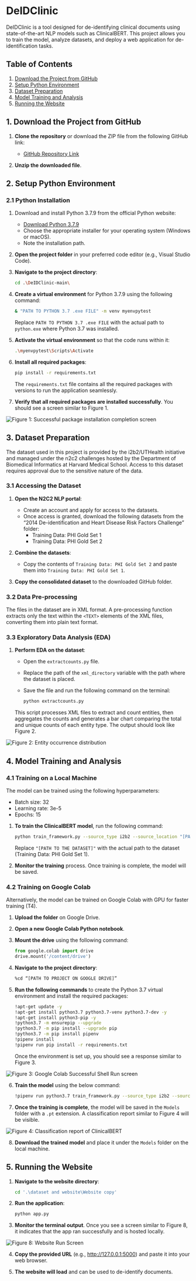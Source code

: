 # DeIDClinic

DeIDClinic is a tool designed for de-identifying clinical documents using state-of-the-art NLP models such as ClinicalBERT. This project allows you to train the model, analyze datasets, and deploy a web application for de-identification tasks.

## Table of Contents

1. [Download the Project from GitHub](#1-download-the-project-from-github)
2. [Setup Python Environment](#2-setup-python-environment)
3. [Dataset Preparation](#3-dataset-preparation)
4. [Model Training and Analysis](#4-model-training-and-analysis)
5. [Running the Website](#5-running-the-website)

## 1. Download the Project from GitHub

1. **Clone the repository** or download the ZIP file from the following GitHub link:
   - [GitHub Repository Link](https://github.com/angelpaulml17/DeIDClinic/tree/main)

2. **Unzip the downloaded file**.

## 2. Setup Python Environment

### 2.1 Python Installation

1. Download and install Python 3.7.9 from the official Python website:
   - [Download Python 3.7.9](https://www.python.org/downloads/release/python-379/)
   - Choose the appropriate installer for your operating system (Windows or macOS).
   - Note the installation path.

2. **Open the project folder** in your preferred code editor (e.g., Visual Studio Code).

3. **Navigate to the project directory**:

    ```bash
    cd .\DeIDClinic-main\
    ```

4. **Create a virtual environment** for Python 3.7.9 using the following command:

    ```bash
    & "PATH TO PYTHON 3.7 .exe FILE" -m venv myenvpytest
    ```

    Replace `PATH TO PYTHON 3.7 .exe FILE` with the actual path to `python.exe` where Python 3.7 was installed.

5. **Activate the virtual environment** so that the code runs within it:

    ```bash
    .\myenvpytest\Scripts\Activate
    ```

6. **Install all required packages**:

    ```bash
    pip install -r requirements.txt
    ```

    The `requirements.txt` file contains all the required packages with versions to run the application seamlessly.

7. **Verify that all required packages are installed successfully**. You should see a screen similar to Figure 1.

![Figure 1: Successful package installation completion screen](path_to_image)

## 3. Dataset Preparation

The dataset used in this project is provided by the i2b2/UTHealth initiative and managed under the n2c2 challenges hosted by the Department of Biomedical Informatics at Harvard Medical School. Access to this dataset requires approval due to the sensitive nature of the data.

### 3.1 Accessing the Dataset

1. **Open the N2C2 NLP portal**:

    - Create an account and apply for access to the datasets.
    - Once access is granted, download the following datasets from the “2014 De-identification and Heart Disease Risk Factors Challenge” folder:
        - Training Data: PHI Gold Set 1
        - Training Data: PHI Gold Set 2

2. **Combine the datasets**:

    - Copy the contents of `Training Data: PHI Gold Set 2` and paste them into `Training Data: PHI Gold Set 1`.

3. **Copy the consolidated dataset** to the downloaded GitHub folder.

### 3.2 Data Pre-processing

The files in the dataset are in XML format. A pre-processing function extracts only the text within the `<TEXT>` elements of the XML files, converting them into plain text format.

### 3.3 Exploratory Data Analysis (EDA)

1. **Perform EDA on the dataset**:

    - Open the `extractcounts.py` file.
    - Replace the path of the `xml_directory` variable with the path where the dataset is placed.
    - Save the file and run the following command on the terminal:

        ```bash
        python extractcounts.py
        ```

    This script processes XML files to extract and count entities, then aggregates the counts and generates a bar chart comparing the total and unique counts of each entity type. The output should look like Figure 2.

![Figure 2: Entity occurrence distribution](path_to_image)

## 4. Model Training and Analysis

### 4.1 Training on a Local Machine

The model can be trained using the following hyperparameters:

- Batch size: 32
- Learning rate: 3e-5
- Epochs: 15

1. **To train the ClinicalBERT model**, run the following command:

    ```bash
    python train_framework.py --source_type i2b2 --source_location "[PATH TO THE DATASET]" --algorithm NER_ClinicalBERT --do_test yes --save_model yes --epochs 15
    ```

    Replace `"[PATH TO THE DATASET]"` with the actual path to the dataset (Training Data: PHI Gold Set 1).

2. **Monitor the training** process. Once training is complete, the model will be saved.

### 4.2 Training on Google Colab

Alternatively, the model can be trained on Google Colab with GPU for faster training (T4).

1. **Upload the folder** on Google Drive.
2. **Open a new Google Colab Python notebook**.
3. **Mount the drive** using the following command:

    ```python
    from google.colab import drive
    drive.mount('/content/drive')
    ```

4. **Navigate to the project directory**:

    ```bash
    %cd “[PATH TO PROJECT ON GOOGLE DRIVE]”
    ```

5. **Run the following commands** to create the Python 3.7 virtual environment and install the required packages:

    ```bash
    !apt-get update -y
    !apt-get install python3.7 python3.7-venv python3.7-dev -y
    !apt-get install python3-pip -y
    !python3.7 -m ensurepip --upgrade
    !python3.7 -m pip install --upgrade pip
    !python3.7 -m pip install pipenv
    !pipenv install
    !pipenv run pip install -r requirements.txt
    ```

    Once the environment is set up, you should see a response similar to Figure 3.

![Figure 3: Google Colab Successful Shell Run screen](path_to_image)

6. **Train the model** using the below command:

    ```bash
    !pipenv run python3.7 train_framework.py --source_type i2b2 --source_location “[PATH TO THE DATASET]" --algorithm NER_ClinicalBERT --do_test yes --save_model yes --epochs 15
    ```

7. **Once the training is complete**, the model will be saved in the `Models` folder with a `.pt` extension. A classification report similar to Figure 4 will be visible.

![Figure 4: Classification report of ClinicalBERT](path_to_image)

8. **Download the trained model** and place it under the `Models` folder on the local machine.

## 5. Running the Website

1. **Navigate to the website directory**:

    ```bash
    cd '.\dataset and website\Website copy'
    ```

2. **Run the application**:

    ```bash
    python app.py
    ```

3. **Monitor the terminal output**. Once you see a screen similar to Figure 8, it indicates that the app ran successfully and is hosted locally.

![Figure 8: Website Run Screen](path_to_image)

4. **Copy the provided URL** (e.g., http://127.0.0.1:5000) and paste it into your web browser.

5. **The website will load** and can be used to de-identify documents.
